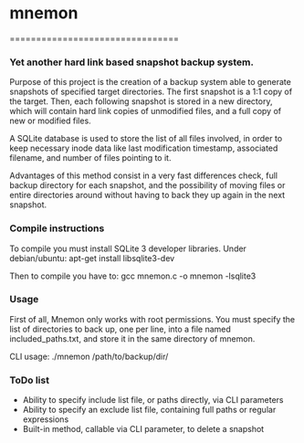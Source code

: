 # mnemon
================================



### Yet another hard link based snapshot backup system.

Purpose of this project is the creation of a backup system able to generate snapshots of specified target directories. The first snapshot is a 1:1 copy of the target. Then, each following snapshot is stored in a new directory, which will contain hard link copies of unmodified files, and a full copy of new or modified files.

A SQLite database is used to store the list of all files involved, in order to keep necessary inode data like last modification timestamp, associated filename, and number of files pointing to it.

Advantages of this method consist in a very fast differences check, full backup directory for each snapshot, and the possibility of moving files or entire directories around without having to back they up again in the next snapshot.



### Compile instructions

To compile you must install SQLite 3 developer libraries. Under debian/ubuntu:
apt-get install libsqlite3-dev

Then to compile you have to:
gcc mnemon.c -o mnemon -lsqlite3



### Usage

First of all, Mnemon only works with root permissions.
You must specify the list of directories to back up, one per line, into a file named included_paths.txt, and store it in the same directory of mnemon.

CLI usage:
./mnemon /path/to/backup/dir/



### ToDo list

*  Ability to specify include list file, or paths directly, via CLI parameters 
*  Ability to specify an exclude list file, containing full paths or regular expressions
*  Built-in method, callable via CLI parameter, to delete a snapshot
